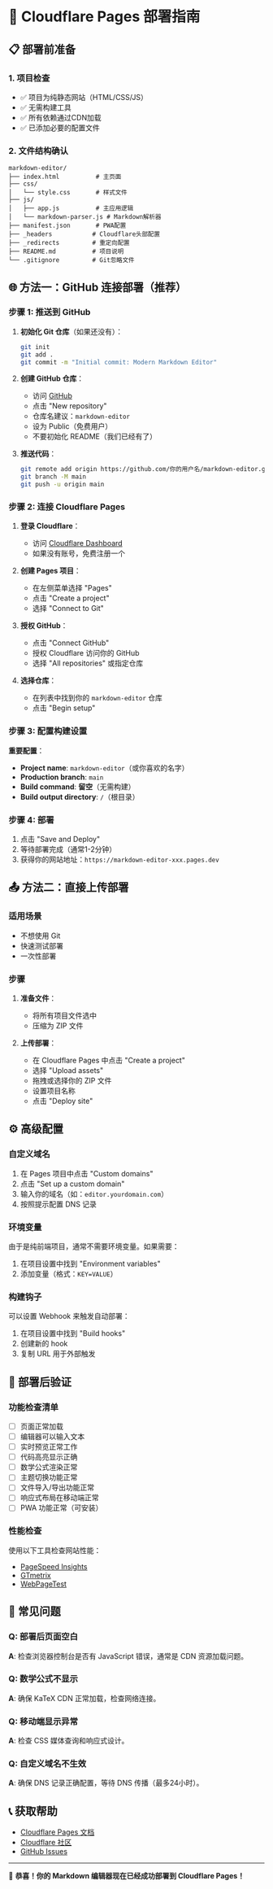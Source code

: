 # 🚀 Cloudflare Pages 部署指南

## 📋 部署前准备

### 1. 项目检查
- ✅ 项目为纯静态网站（HTML/CSS/JS）
- ✅ 无需构建工具
- ✅ 所有依赖通过CDN加载
- ✅ 已添加必要的配置文件

### 2. 文件结构确认
```
markdown-editor/
├── index.html          # 主页面
├── css/
│   └── style.css       # 样式文件
├── js/
│   ├── app.js          # 主应用逻辑
│   └── markdown-parser.js # Markdown解析器
├── manifest.json       # PWA配置
├── _headers           # Cloudflare头部配置
├── _redirects         # 重定向配置
├── README.md          # 项目说明
└── .gitignore         # Git忽略文件
```

## 🌐 方法一：GitHub 连接部署（推荐）

### 步骤 1: 推送到 GitHub

1. **初始化 Git 仓库**（如果还没有）：
   ```bash
   git init
   git add .
   git commit -m "Initial commit: Modern Markdown Editor"
   ```

2. **创建 GitHub 仓库**：
   - 访问 [GitHub](https://github.com)
   - 点击 "New repository"
   - 仓库名建议：`markdown-editor`
   - 设为 Public（免费用户）
   - 不要初始化 README（我们已经有了）

3. **推送代码**：
   ```bash
   git remote add origin https://github.com/你的用户名/markdown-editor.git
   git branch -M main
   git push -u origin main
   ```

### 步骤 2: 连接 Cloudflare Pages

1. **登录 Cloudflare**：
   - 访问 [Cloudflare Dashboard](https://dash.cloudflare.com/)
   - 如果没有账号，免费注册一个

2. **创建 Pages 项目**：
   - 在左侧菜单选择 "Pages"
   - 点击 "Create a project"
   - 选择 "Connect to Git"

3. **授权 GitHub**：
   - 点击 "Connect GitHub"
   - 授权 Cloudflare 访问你的 GitHub
   - 选择 "All repositories" 或指定仓库

4. **选择仓库**：
   - 在列表中找到你的 `markdown-editor` 仓库
   - 点击 "Begin setup"

### 步骤 3: 配置构建设置

**重要配置**：
- **Project name**: `markdown-editor`（或你喜欢的名字）
- **Production branch**: `main`
- **Build command**: **留空**（无需构建）
- **Build output directory**: `/`（根目录）

### 步骤 4: 部署

1. 点击 "Save and Deploy"
2. 等待部署完成（通常1-2分钟）
3. 获得你的网站地址：`https://markdown-editor-xxx.pages.dev`

## 📤 方法二：直接上传部署

### 适用场景
- 不想使用 Git
- 快速测试部署
- 一次性部署

### 步骤

1. **准备文件**：
   - 将所有项目文件选中
   - 压缩为 ZIP 文件

2. **上传部署**：
   - 在 Cloudflare Pages 中点击 "Create a project"
   - 选择 "Upload assets"
   - 拖拽或选择你的 ZIP 文件
   - 设置项目名称
   - 点击 "Deploy site"

## ⚙️ 高级配置

### 自定义域名

1. 在 Pages 项目中点击 "Custom domains"
2. 点击 "Set up a custom domain"
3. 输入你的域名（如：`editor.yourdomain.com`）
4. 按照提示配置 DNS 记录

### 环境变量

由于是纯前端项目，通常不需要环境变量。如果需要：

1. 在项目设置中找到 "Environment variables"
2. 添加变量（格式：`KEY=VALUE`）

### 构建钩子

可以设置 Webhook 来触发自动部署：

1. 在项目设置中找到 "Build hooks"
2. 创建新的 hook
3. 复制 URL 用于外部触发

## 🔧 部署后验证

### 功能检查清单

- [ ] 页面正常加载
- [ ] 编辑器可以输入文本
- [ ] 实时预览正常工作
- [ ] 代码高亮显示正确
- [ ] 数学公式渲染正常
- [ ] 主题切换功能正常
- [ ] 文件导入/导出功能正常
- [ ] 响应式布局在移动端正常
- [ ] PWA 功能正常（可安装）

### 性能检查

使用以下工具检查网站性能：
- [PageSpeed Insights](https://pagespeed.web.dev/)
- [GTmetrix](https://gtmetrix.com/)
- [WebPageTest](https://www.webpagetest.org/)

## 🚨 常见问题

### Q: 部署后页面空白
**A**: 检查浏览器控制台是否有 JavaScript 错误，通常是 CDN 资源加载问题。

### Q: 数学公式不显示
**A**: 确保 KaTeX CDN 正常加载，检查网络连接。

### Q: 移动端显示异常
**A**: 检查 CSS 媒体查询和响应式设计。

### Q: 自定义域名不生效
**A**: 确保 DNS 记录正确配置，等待 DNS 传播（最多24小时）。

## 📞 获取帮助

- [Cloudflare Pages 文档](https://developers.cloudflare.com/pages/)
- [Cloudflare 社区](https://community.cloudflare.com/)
- [GitHub Issues](https://github.com/你的用户名/markdown-editor/issues)

---

🎉 **恭喜！你的 Markdown 编辑器现在已经成功部署到 Cloudflare Pages！**
